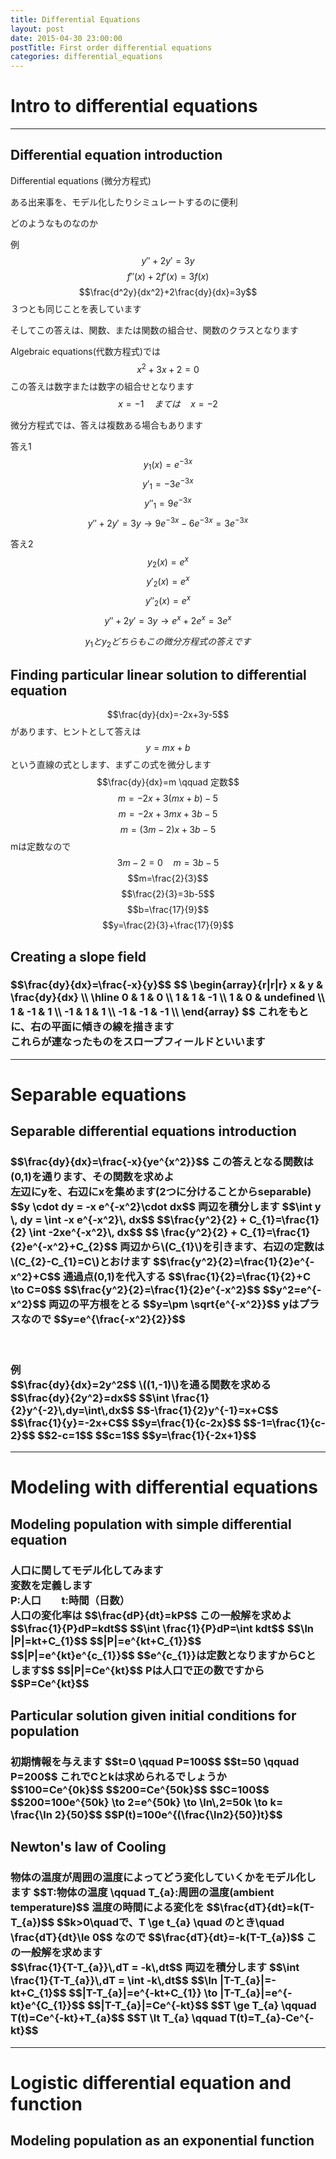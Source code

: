 ```yaml
---
title: Differential Equations
layout: post
date: 2015-04-30 23:00:00
postTitle: First order differential equations
categories: differential_equations
---
```


# Intro to differential equations
-------

## Differential equation introduction 

Differential equations (微分方程式)

ある出来事を、モデル化したりシミュレートするのに便利

どのようなものなのか

例
$$y''+2y' = 3y$$
$$f''(x)+2f'(x)=3f(x)$$
$$\frac{d^2y}{dx^2}+2\frac{dy}{dx}=3y$$
３つとも同じことを表しています

そしてこの答えは、関数、または関数の組合せ、関数のクラスとなります

Algebraic equations(代数方程式)では
$$x^2+3x+2=0$$
この答えは数字または数字の組合せとなります
$$x=-1 \quad まては \quad x=-2$$

微分方程式では、答えは複数ある場合もあります

答え1
$$y_{1}(x)=e^{-3x}$$
$$y'_{1}=-3e^{-3x}$$
$$y''_{1}=9e^{-3x}$$
$$y''+2y' = 3y \to 9e^{-3x}-6e^{-3x}=3e^{-3x}$$

答え2
$$y_{2}(x)=e^{x}$$
$$y'_{2}(x)=e^{x}$$
$$y''_{2}(x)=e^{x}$$
$$y''+2y' = 3y \to e^{x}+2e^{x}=3e^{x}$$

$$y_{1}とy_{2}どちらもこの微分方程式の答えです$$ 

## Finding particular linear solution to differential equation

$$\frac{dy}{dx}=-2x+3y-5$$
があります、ヒントとして答えは
$$y=mx+b$$
という直線の式とします、まずこの式を微分します
$$\frac{dy}{dx}=m \qquad 定数$$
$$m=-2x+3(mx+b)-5$$
$$m=-2x+3mx+3b-5$$
$$m=(3m-2)x+3b-5$$
mは定数なので
$$3m-2=0 \quad m=3b-5$$
$$m=\frac{2}{3}$$
$$\frac{2}{3}=3b-5$$
$$b=\frac{17}{9}$$
$$y=\frac{2}{3}+\frac{17}{9}$$ 

## Creating a slope field



<div class="row">
  <div class="col-sm-6">
    <h3>
    $$\frac{dy}{dx}=\frac{-x}{y}$$
$$
\begin{array}{r|r|r}
x & y & \frac{dy}{dx} \\
\hline
0 & 1 & 0  \\
1 & 1 & -1  \\
1 & 0 & undefined \\
1 & -1 & 1 \\
-1 & 1 & 1 \\
-1 & -1 & -1 \\  
\end{array}
$$
これをもとに、右の平面に傾きの線を描きます
<br>
これらが連なったものをスロープフィールドといいます
    </h3>
  </div>
  <div class="col-sm-6">
    <div id="svg01"></div>
  </div>
</div>

--------

# Separable equations

## Separable differential equations introduction

<h3>
<div class="panel">
$$\frac{dy}{dx}=\frac{-x}{ye^{x^2}}$$
この答えとなる関数は(0,1)を通ります、その関数を求めよ
</div>
左辺にyを、右辺にxを集めます(2つに分けることからseparable)
$$y \cdot dy = -x e^{-x^2}\cdot dx$$
両辺を積分します
$$\int y \, dy = \int -x e^{-x^2}\, dx$$
$$\frac{y^2}{2} + C_{1}=\frac{1}{2} \int -2xe^{-x^2}\, dx$$
$$ \frac{y^2}{2} + C_{1}=\frac{1}{2}e^{-x^2}+C_{2}$$
両辺から\(C_{1}\)を引きます、右辺の定数は\(C_{2}-C_{1}=C\)とおけます
$$\frac{y^2}{2}=\frac{1}{2}e^{-x^2}+C$$
通過点(0,1)を代入する
$$\frac{1}{2}=\frac{1}{2}+C \to C=0$$
$$\frac{y^2}{2}=\frac{1}{2}e^{-x^2}$$
$$y^2=e^{-x^2}$$
両辺の平方根をとる
$$y=\pm \sqrt{e^{-x^2}}$$
yはプラスなので
$$y=e^{\frac{-x^2}{2}}$$
</h3>
<br>
<h3>
例
<div class="panel">
$$\frac{dy}{dx}=2y^2$$
\((1,-1)\)を通る関数を求める
</div>
$$\frac{dy}{2y^2}=dx$$
$$\int \frac{1}{2}y^{-2}\,dy=\int\,dx$$
$$-\frac{1}{2}y^{-1}=x+C$$
$$\frac{1}{y}=-2x+C$$
$$y=\frac{1}{c-2x}$$
$$-1=\frac{1}{c-2}$$
$$2-c=1$$
$$c=1$$
$$y=\frac{1}{-2x+1}$$ 
</h3>

--------

# Modeling with differential equations

## Modeling population with simple differential equation
<h3>
<div class="panel">
人口に関してモデル化してみます<br>
変数を定義します<br>
P:人口　　t:時間（日数）<br>
人口の変化率は
$$\frac{dP}{dt}=kP$$
この一般解を求めよ
</div>
$$\frac{1}{P}dP=kdt$$
$$\int \frac{1}{P}dP=\int kdt$$
$$\ln |P|=kt+C_{1}$$
$$|P|=e^{kt+C_{1}}$$
$$|P|=e^{kt}e^{c_{1}}$$
$$e^{c_{1}}は定数となりますからCとします$$
$$|P|=Ce^{kt}$$
Pは人口で正の数ですから
$$P=Ce^{kt}$$
</h3>

## Particular solution given initial conditions for population

<h3>
<div class="panel">
初期情報を与えます
$$t=0 \qquad P=100$$
$$t=50 \qquad P=200$$
これでCとkは求められるでしょうか
</div>
$$100=Ce^{0k}$$
$$200=Ce^{50k}$$
$$C=100$$
$$200=100e^{50k} \to 2=e^{50k} \to \ln\,2=50k \to k= \frac{\ln 2}{50}$$
$$P(t)=100e^{(\frac{\ln2}{50})t}$$
</h3>

## Newton's law of Cooling

<h3>
<div class="panel">
物体の温度が周囲の温度によってどう変化していくかをモデル化します
$$T:物体の温度 \qquad T_{a}:周囲の温度(ambient temperature)$$
温度の時間による変化を
$$\frac{dT}{dt}=k(T-T_{a})$$
$$k>0\quadで、T \ge t_{a} \quad のとき\quad \frac{dT}{dt}\le 0$$
なので
$$\frac{dT}{dt}=-k(T-T_{a})$$
この一般解を求めます
</div>
$$\frac{1}{T-T_{a}}\,dT = -k\,dt$$
両辺を積分します
$$\int \frac{1}{T-T_{a}}\,dT = \int -k\,dt$$
$$\ln |T-T_{a}|=-kt+C_{1}$$
$$|T-T_{a}|=e^{-kt+C_{1}} \to |T-T_{a}|=e^{-kt}e^{C_{1}}$$
$$|T-T_{a}|=Ce^{-kt}$$
$$T \ge T_{a} \qquad T(t)=Ce^{-kt}+T_{a}$$ 
$$T \lt T_{a} \qquad T(t)=T_{a}-Ce^{-kt}$$ 
</h3>

---------

# Logistic differential equation and function

## Modeling population as an exponential function



<script type="text/javascript" src="http://cdn.mathjax.org/mathjax/latest/MathJax.js?config=TeX-AMS-MML_SVG"></script>
<script src="http://d3js.org/d3.v3.min.js" charset="utf-8"></script>
<script src="{{site.url}}/js/d3draws.js" charset="utf-8"></script>

<script>

  var svg01 = d3.select("#svg01")
                .append("svg")
                .attr("height",500)
                .attr("width",500)
                .style("background","#000");

  var xScale01 = d3.scale.linear()
                       .domain([-2.5,2.5])
                       .range([50,450]);
  var yScale01 = d3.scale.linear()
                       .domain([2.5,-2.5])
                       .range([50,450]);       

  // 軸
  axesData01 = {
    "xAxis":true,
    "yAxis":true,
    "xTickValues":[-2,-1,1,2],
    "yTickValues":[-2,-1,1,2],
    "xTickPadding":5,
    "yTickPadding":2,
    "xOrient":["bottom"],
    "yOrient":["left"],
    "stroke":"#ff0",
    "strokeWidth":1,
    "fillColor":"none",
    "xScale":xScale01,
    "yScale":yScale01
  };

  drawAxes(svg01,axesData01);
  function func011(x,m,b){
    return m*(x+0.2)+b;
  };
  function func012(x,m,b){
    return m*(x-0.2)+b;
  }
  ;
  var lineData01 = [
{"x1":-.2,"y1":1,
 "x2":0.2,"y2":1,"stroke":"#0f0","strokeWidth":4},
{"x1":0.8,"y1":func012(1,-1,2),
 "x2":1.2,"y2":func011(1,-1,2),"stroke":"#0f0","strokeWidth":4},
{"x1":0.8,"y1":func012(1,1,-2),
 "x2":1.2,"y2":func011(1,1,-2),"stroke":"#0f0","strokeWidth":4},
{"x1":-1.2,"y1":func012(-1,1,2),
 "x2":-0.8,"y2":func011(-1,1,2),"stroke":"#0f0","strokeWidth":4},
{"x1":-1.2,"y1":func012(-1,-1,-2),
 "x2":-0.8,"y2":func011(-1,-1,-2),"stroke":"#0f0","strokeWidth":4},

{"x1":1.8,"y1":func012(2,-1,4), 
 "x2":2.2,"y2":func011(2,-1,4),"stroke":"#f0f","strokeWidth":4},
{"x1":1.8,"y1":func012(2,1,-4),
 "x2":2.2,"y2":func011(2,1,-4),"stroke":"#f0f","strokeWidth":4},
{"x1":-2.2,"y1":func012(-2,1,4),
 "x2":-1.8,"y2":func011(-2,1,4),"stroke":"#f0f","strokeWidth":4},
{"x1":-2.2,"y1":func012(-2,-1,-4),
 "x2":-1.8,"y2":func011(-2,-1,-4),"stroke":"#f0f","strokeWidth":4},
];    
drawLine(svg01,lineData01,xScale01,yScale01);

foData01 = [
    {"x":-0.5,
    "y":3.5,
    "text":"$$y$$",
    "fontSize":"18px"},
    {"x":2.7,
    "y":0.5,
    "text":"$$x$$",
    "fontSize":"18px"},
  ];

  drawMathjax(svg01,foData01,xScale01,yScale01);

</script>
